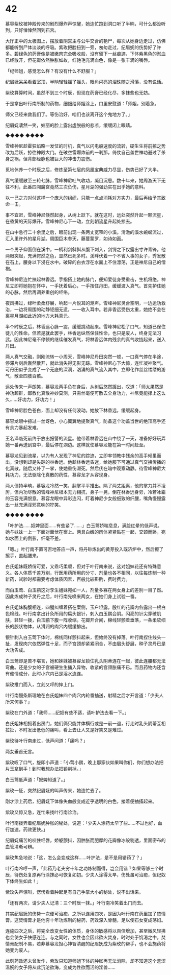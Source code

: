 # 42

慕容紫玫被神殿传来的剧烈爆炸声惊醒，她连忙跑到洞口听了半晌，可什么都没听到，只好悻悻然回到石宫。

大厅正中的太极图上，摆放着阴宫主与公牛交合的艳尸，每次从她身边走过，仿佛都能听到尸体淡淡的呼吸。紫玫把脸扭到一旁，匆匆走过，纪眉妩的伤势好了许多。碧绿色的药膏像是被嫩肉完全吸收般，没有留下一丝痕迹，下体紫黑色的淤血已经散开，但花瓣依然肿胀如故，红艳艳充满血色，像是一张丰满的嘴唇。

「纪师姐，感觉怎么样？有没有什么不舒服？」

纪眉妩呆呆看着室顶，半晌轻轻摇了摇头，眼角闪亮的泪珠随之滑落，没有说话。

紫玫算算时间，虽然不到三个时辰，但现在药膏已经化尽，多抹些也无妨。

于是拿出叶行南所制的药物，细细给师姐涂上，口里安慰道：「师姐，别着急。

师父已经来救我们了。等伤治好，咱们也该离开这个鬼地方了。」

纪眉妩凄然一笑，姣丽的脸上露出虚脱般的悲凉，缓缓闭上眼睛。

◆◆◆◆ ◆◆◆◆

雪峰神尼趁霍狂焰略一发怔的时机，真气以闪电般速度的流转，硬生生将前掠之势改为后跃，掠往神殿大门。在破空雷爆炸前的一刹那，倚仗自己盖世神功避过了杀身之祸，但背部经脉也被巨大的冲击力震伤。

觅地休养一个时辰之后，修炼至第七层的凤凰宝典威力尽显，伤势已好了大半。

真气缓缓散至三轮七脉，雪峰神尼吐气收功，凝目沉思。数十年来，她周游天下无往不利，此番四闯魔宫竟然三次负伤，星月湖的强劲实在出乎她的意料。

以一己之力对付这样一个庞大的组织，只能一点点消耗对方实力，最后再给予其致命一击。

事不宜迟，雪峰神尼倏然起身，从树上跃下。就在这时，远处突然升起一颗流星，在昏黄的天际爆开。雪峰神尼心下一动，立刻朝流星升起处掠去。

在山中急行二十余里之后，眼前出现一条两丈宽窄的小溪。清澈的溪水蜿蜒流过，汇入里许外的星月湖。周围巨木参天，藤蔓蒙罗，如诗如画。

一个男子仰面倒在溪中，一柄利剑斜斜从腹下刺入，剑锷之下仅露出寸许青锋。他两眼突起，充满愕然之色，显然已死多时。溪畔伏着一个不省人事的女子，秀发散在石上，腰身以下浸在水中。破碎的白衣浮在水面上不住漂荡，正是神尼自己的僧袍。

雪峰神尼连忙扶起林香远。手指搭上她的脉门，便知爱徒身受重击，生机将绝。神尼立即将她抱在怀中，一手抚着后心，一手按住丹田，缓缓渡入真气。首先护住她的心脉，然后再调养重创的经络。

夜风拂过，绿叶柔柔舒展，响起一片悦耳的潮声。雪峰神尼灵台空明，一边运功救治，一边将周围的动静钜细无遗，一一收入耳中。若非香远受伤太重，她绝不会在离星月湖如此近的地方大耗真元。

半个时辰之后，林香远心脉一震，缓缓跳动起来。雪峰神尼松了口气，知道已保住徒儿的性命。但若是就此罢手，林香远纵然保住性命，也只是废人，终身无法习武。因此神尼毫不停顿的继续催发真气，将林香远体内残余的真气收拢起来，送入丹田。

两人真气交融，刚刚流转一小周天，雪峰神尼丹田突然一顿，一口真气停在半途，停滞片刻后轰然散开，就此消失得无影无踪。雪峰神尼心下大惊，连忙凝神聚气。可丹田似乎变成了一个无底的深洞，汹涌的真气流入其中，立即化作丝丝缕缕的游气，散至四肢百骸。

远处传来一声朗笑，慕容龙两手负在身后，从树后悠然踱出，叹道：「师太果然是神功超群，鄙教化真散神妙莫测，只需丝毫便可散去全身功力，神尼竟能撑上这么久……好功力，好功力！」

雪峰神尼脸色苍白，面上却没有任何波动。她放下林香远，缓缓起身。

慕容龙眼中掠过一丝讶色，小心翼翼地提聚真气，防备这个功盖当世的绝顶高手还有余力暴起发难。

王名泽临死前终于放出报警的流星。他带着林香远在山中绕了一天，准备好好玩弄她一番再送到宫中，最后停在湖边。这样就使慕容龙能在第一时间赶至。

慕容龙见到流星，以为有人发现了神尼的踪迹，立即率领教中残余的高手倾巢而出，没想到却是失踪的林香远。他趁林香远昏迷，给她服下可通过真气交换传播的化真散，随后又补了一掌，使她重伤濒死。然后伏在暗中观察动静。待雪峰神尼大耗功力，无法驱除化真散的药性，慕容龙才从容现身。

两人僵持半晌，慕容龙冷然一笑，翻掌平平推出。隔了两丈距离，他的掌力并不凌厉，但内功尽散的雪峰神尼根本无力相抗，身子一晃，倒在林香远身旁，冷若冰霜的玉容充满恨意。慕容龙眼中异彩连闪，盯着神尼少女般细致的纤腰，嘴角慢慢露出一丝充满淫邪意味的狞笑。

◆◆◆◆ ◆◆◆◆

「叶护法……奴婢里面……有些紧了……」白玉莺娇喘息息，满脸红晕的低声说。她与妹妹一上一下面对面伏在案上。两具白嫩的肉体紧紧贴在一起，交颈而卧，宛如水面上的倒影，纤毫不差。

「嗯。」叶行南不置可否地答应一声，将丹砂炼出的黄芽投入既济炉中，然后擦了擦手，直起腰来。

白氏姐妹既娇俏可爱，又乖巧柔顺，但对于叶行南来说，这对姐妹花还有特殊意义。各人体质千差万别，行医用药所用的分寸、剂量也各不相同，以往每炼制一种新药，试验时都需要考虑体质因素，百般比较斟酌，费时费力。

而白玉莺、白玉鹂这对孪生姐妹宛如一人，剂量多寡在两女身上的差别一目了然。因此炼成种子灵丹之后，叶行南先唤来两女，在她们身上试验一番。

白氏姐妹胸腹相连，四腿纠缠着搭在案侧，玉户坦露，殷红的花瓣内各露出一根白色棉线。叶行南拿出针灸所用的扁头银针，刺入白玉鹂会阴。闪亮的针尖穿破肌肤，轻轻一拨，白玉鹂下腹一阵收缩。花瓣开合间，棉线轻颤着垂落，一条柔软细长的胶状物体，从滑润的肉穴内缓缓排出。

银针刺入白玉莺下体时，棉线同样颤抖起来，但始终没有掉落。叶行南捏住线头一扯，发现肉穴依然弹性十足，而子宫颈却紧紧闭合，不由眉头舒展，种子灵丹已是大功告成。

白玉莺却是苦不堪言，她和妹妹被慕容龙锁住乳头阴蒂连在一起，彼此连腰都无法弯曲。还是少女的子宫被硬生生捅入异物，收紧的宫颈胀痛不已。而且药物内还含有催情成分，此时小穴内已是淫水连连。

紫玫推门而入，立刻又呯的摔上门。

叶行南慢条斯理地在白氏姐妹四个肉穴内轮番抽送，射精之后才开言道：「少夫人所来何事？」

紫玫在门外道：「我师……纪奴有些不适，请叶护法去看一下。」

白氏姐妹相拥着出房门，她们俩只能并体横行或是一前一退，行走时乳头阴蒂互相拉扯，不时发出低低的痛叫，看上去让人又是好笑又是难过。

紫玫待叶行南走过，低声问道：「痛吗？」

两女垂首无言。

紫玫叹了口气，旋即小声道：「小莺小鹂，晚上那家伙如果叫你们，你们想办法把片玉拿到手！到时我想办法把锁削掉。」

白玉莺低声道：「奴婢知道了。」

紫玫一怔，突然纪眉妩的叫声传来，她连忙去了。

刚才涂上药后，纪眉妩下体像失血般变成近乎透明的白色，接着便抽搐起来。

紫玫又惊又急，连忙来找叶行南诊治。

叶行南拨弄着纪眉妩肿胀的秘处，说道：「少夫人涂药太早了些……不过也好，血行加速，药效更快。」

纪眉妩痛苦的咬住经唇，娇躯颤抖，因肿胀而肥厚的花瓣像冰般剔透，里面密布的血管清晰可辨。

紫玫焦急地说：「这，怎么会变成这样……叶护法，是不是用错药了？」

叶行南冷哼一声，「此药乃老夫穷十年之功炼制而得，岂会用错？如果等够三个时辰，待伤处复原再行涂抹必可恢复如初。少夫人涂得太早，伤处虽可治癒，但纪奴下体终生如此！」

紫玫失声惊叫，愣愣看着肿起足有自己手掌大小的秘处，说不出话来。

「还有两次，请少夫人记清：三个时辰一抹。」叶行南冷笑着出门而去。

其实纪眉妩的伤势一次便可治癒，之所以连用四次，是因为叶行南在药里加了焚情膏。这焚情膏才是他穷十年功炼制的秘药，药效深入骨髓，足以使石女变成荡妇。

连施四次之后，将完全改变女性的体质，身体的敏感将以百倍增加，甚至微风轻拂也会使女子快感连连。与之同时，女性也会因此欲火焚身，时时处于饥渴之中。焚情膏配制不易，若非慕容龙担心神智清醒的纪眉妩成为紫玫的帮手，也不会施药将她变为废人。

此刻药效还未曾发作，紫玫只知道师姐下体的肿胀再无法消除，却不知道这个羞涩温婉的女子将从此沉沦欲海，变成为性欲而活的淫兽……

